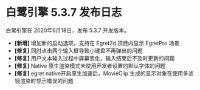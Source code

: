 # 白鹭引擎 5.3.7 发布日志
白鹭引擎在 2020年6月18日，发布 5.3.7 开发版本。

- **[新增]** 增加新的启动选项，支持在 Egret2d 项目内显示 EgretPro 场景
- **[修复]** 同时点击两个输入框导致小键盘不再弹出的问题
- **[修复]** 用户文本输入过程中屏幕变化，输入结束后不及时更新的问题
- **[修复]** Native 原生渲染模式未使用开发者设置的默认字体的问题
- **[修复]** egret native开启原生加速后，MovieClip 生成的显示对象在使用多滤镜渲染时显示错误的问题
